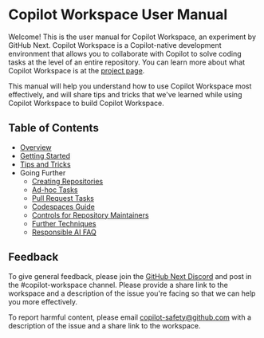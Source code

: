 # Copilot Workspace User Manual

Welcome! This is the user manual for Copilot Workspace, an experiment by GitHub Next.  Copilot Workspace is a Copilot-native development environment that allows you to collaborate with Copilot to solve coding tasks at the level of an entire repository.  You can learn more about what Copilot Workspace is at the [project page](https://githubnext.com/projects/copilot-workspace/).

This manual will help you understand how to use Copilot Workspace most effectively, and will share tips and tricks that we've learned while using Copilot Workspace to build Copilot Workspace.

## Table of Contents

* [Overview](overview.md)
* [Getting Started](getting-started.md)
* [Tips and Tricks](tips-and-tricks.md)
* Going Further
  - [Creating Repositories](creating-repos.md)
  - [Ad-hoc Tasks](adhoc-tasks.md)
  - [Pull Request Tasks](pull-request-tasks.md)
  - [Codespaces Guide](codespaces-guide.md)
  - [Controls for Repository Maintainers](repo-maintainers.md)
  - [Further Techniques](further-techniques.md)
  - [Responsible AI FAQ](responsible-ai-faq.md)

## Feedback

To give general feedback, please join the [GitHub Next Discord](https://discord.gg/FeGshJZ2yy) and post in the #copilot-workspace channel.  Please provide a share link to the workspace and a description of the issue you're facing so that we can help you more effectively.

To report harmful content, please email copilot-safety@github.com with a description of the issue and a share link to the workspace.